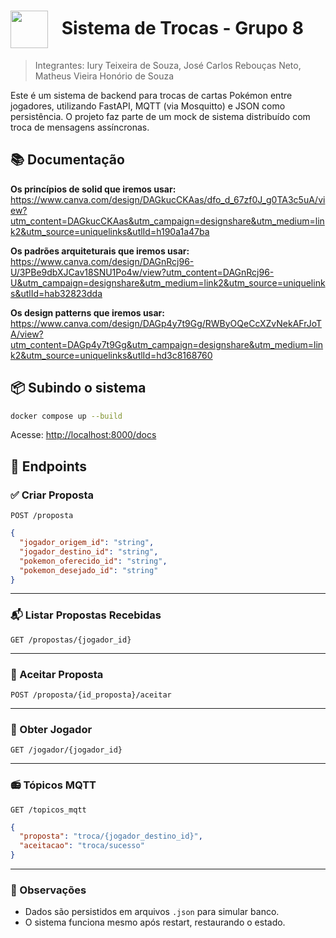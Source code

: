 <h1>
  <img src="https://cdn2.steamgriddb.com/icon_thumb/9a9edc1720f84b8907d3b7f81c1fbb50.png" width="60" style="vertical-align: middle; margin-right: 15px;" />
  Sistema de Trocas - Grupo 8 
</h1>

> Integrantes: Iury Teixeira de Souza, José Carlos Rebouças Neto, Matheus Vieira Honório de Souza

Este é um sistema de backend para trocas de cartas Pokémon entre jogadores, utilizando FastAPI, MQTT (via Mosquitto) e JSON como persistência. O projeto faz parte de um mock de sistema distribuído com troca de mensagens assíncronas.

## 📚 Documentação

**Os princípios de solid que iremos usar:** https://www.canva.com/design/DAGkucCKAas/dfo_d_67zf0J_g0TA3c5uA/view?utm_content=DAGkucCKAas&utm_campaign=designshare&utm_medium=link2&utm_source=uniquelinks&utlId=h190a1a47ba

**Os padrões arquiteturais que iremos usar:** https://www.canva.com/design/DAGnRcj96-U/3PBe9dbXJCav18SNU1Po4w/view?utm_content=DAGnRcj96-U&utm_campaign=designshare&utm_medium=link2&utm_source=uniquelinks&utlId=hab32823dda

**Os design patterns que iremos usar:** https://www.canva.com/design/DAGp4y7t9Gg/RWByOQeCcXZvNekAFrJoTA/view?utm_content=DAGp4y7t9Gg&utm_campaign=designshare&utm_medium=link2&utm_source=uniquelinks&utlId=hd3c8168760



## 📦 Subindo o sistema

```bash
docker compose up --build
```

Acesse: [http://localhost:8000/docs](http://localhost:8000/docs)



## 📡 Endpoints

### ✅ Criar Proposta

`POST /proposta`

```json
{
  "jogador_origem_id": "string",
  "jogador_destino_id": "string",
  "pokemon_oferecido_id": "string",
  "pokemon_desejado_id": "string"
}
```

---

### 📬 Listar Propostas Recebidas

`GET /propostas/{jogador_id}`

---

### 🎯 Aceitar Proposta

`POST /proposta/{id_proposta}/aceitar`

---

### 👤 Obter Jogador

`GET /jogador/{jogador_id}`

---

### 📻 Tópicos MQTT

`GET /topicos_mqtt`

```json
{
  "proposta": "troca/{jogador_destino_id}",
  "aceitacao": "troca/sucesso"
}
```

---

### 📌 Observações

- Dados são persistidos em arquivos `.json` para simular banco.
- O sistema funciona mesmo após restart, restaurando o estado.
